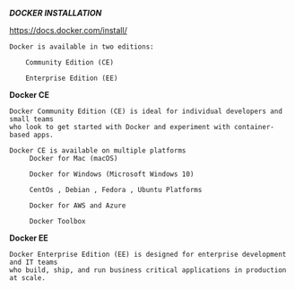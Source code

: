_**DOCKER INSTALLATION**_


https://docs.docker.com/install/

    Docker is available in two editions:

        Community Edition (CE)

        Enterprise Edition (EE)
        

**Docker CE** 

    Docker Community Edition (CE) is ideal for individual developers and small teams
    who look to get started with Docker and experiment with container-based apps.

    Docker CE is available on multiple platforms
         Docker for Mac (macOS)
            
         Docker for Windows (Microsoft Windows 10)
         
         CentOs , Debian , Fedora , Ubuntu Platforms
         
         Docker for AWS and Azure
         
         Docker Toolbox
         
**Docker EE**

    Docker Enterprise Edition (EE) is designed for enterprise development and IT teams 
    who build, ship, and run business critical applications in production at scale.
         